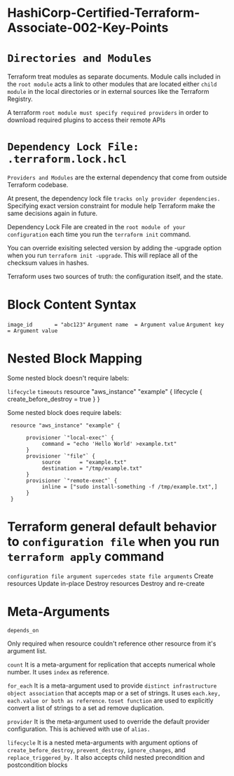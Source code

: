 # HashiCorp-Certified-Terraform-Associate-002-Key-Points

# `Directories and Modules`

Terraform treat modules as separate documents. Module calls included in the `root module` acts a link to other modules that are located either `child module` in the local directories or in external sources like the Terraform Registry.

A terraform `root module must specify required providers` in order to download required plugins to access their remote APIs

# `Dependency Lock File: .terraform.lock.hcl`

`Providers and Modules` are the external dependency that come from outside Terraform codebase.

At present, the dependency lock file `tracks only provider dependencies.` Specifying exact version constraint for module help Terraform make the same decisions again in future.

Dependency Lock File are created in the `root module of your configuration` each time you run the `terraform init` command.

You can override exisiting selected version by adding the -upgrade option when you run `terraform init -upgrade`. This will replace all of the checksum values in hashes.

Terraform uses two sources of truth: the configuration itself, and the state.

# Block Content Syntax

`image_id       = "abc123"`
`Argument name  = Argument value`
`Argument key   = Argument value`

# Nested Block Mapping

Some nested block doesn't require labels:

`lifecycle`
`timeouts`
     resource "aws_instance" "example" {
          lifecycle {
               create_before_destroy = true
          }
     }

Some nested block does require labels:

     resource "aws_instance" "example" {

          provisioner `"local-exec"` {
               command = "echo 'Hello World' >example.txt"
          }
          provisioner `"file"` {
               source      = "example.txt"
               destination = "/tmp/example.txt"
          }
          provisioner `"remote-exec"` {
               inline = ["sudo install-something -f /tmp/example.txt",]
          }
     }

# Terraform general default behavior to `configuration file` when you run `terraform apply` command

`configuration file argument supercedes state file arguments`
Create resources 
Update in-place
Destroy resources 
Destroy and re-create


# Meta-Arguments

`depends_on`

Only required when resource couldn't reference other resource from it's argument list.

`count`
It is a meta-argument for replication that accepts numerical whole number. It uses `index` as reference.

`for_each`
It is a meta-argument used to provide `distinct infrastructure object association` that accepts map or a set of strings. It uses `each.key, each.value or both as reference`.
`toset function` are used to explicitly convert a list of strings to a set ad remove duplication.

`provider`
It is the meta-argument used to override the default provider configuration. This is achieved with use of `alias.`

`lifecycle` 
It is a nested meta-arguments with argument options of `create_before_destroy`,
`prevent_destroy`, 
`ignore_changes`, and 
`replace_triggered_by.`
It also accepts child nested precondition and postcondition blocks 
